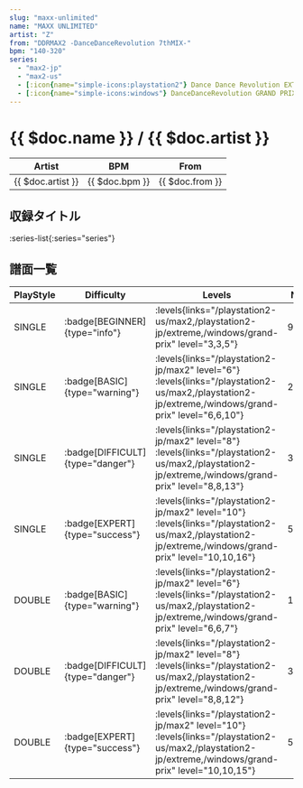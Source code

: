 ```yaml
---
slug: "maxx-unlimited"
name: "MAXX UNLIMITED"
artist: "Z"
from: "DDRMAX2 -DanceDanceRevolution 7thMIX-"
bpm: "140-320"
series:
  - "max2-jp"
  - "max2-us"
  - [:icon{name="simple-icons:playstation2"} Dance Dance Revolution EXTREME :icon{name="flag:jp-4x3"}](/playstation2-jp/extreme)
  - [:icon{name="simple-icons:windows"} DanceDanceRevolution GRAND PRIX (グランプリプレー)](/windows/grand-prix)
---
```


# {{ $doc.name }} / {{ $doc.artist }}

|Artist|BPM|From|
|------|---|----|
|{{ $doc.artist }}|{{ $doc.bpm }}|{{ $doc.from }}|

## 収録タイトル

:series-list{:series="series"}

## 譜面一覧

|PlayStyle|Difficulty|Levels|Notes|Movie|
|---------|----------|------|-----|-----|
|SINGLE| :badge[BEGINNER]{type="info"}| :levels{links="/playstation2-us/max2,/playstation2-jp/extreme,/windows/grand-prix" level="3,3,5"}|94/0||
|SINGLE| :badge[BASIC]{type="warning"}|<div class="field is-grouped is-grouped-multiline"> :levels{links="/playstation2-jp/max2" level="6"} :levels{links="/playstation2-us/max2,/playstation2-jp/extreme,/windows/grand-prix" level="6,6,10"}</div>|222/49||
|SINGLE| :badge[DIFFICULT]{type="danger"}|<div class="field is-grouped is-grouped-multiline"> :levels{links="/playstation2-jp/max2" level="8"} :levels{links="/playstation2-us/max2,/playstation2-jp/extreme,/windows/grand-prix" level="8,8,13"}</div>|333/62||
|SINGLE| :badge[EXPERT]{type="success"}|<div class="field is-grouped is-grouped-multiline"> :levels{links="/playstation2-jp/max2" level="10"} :levels{links="/playstation2-us/max2,/playstation2-jp/extreme,/windows/grand-prix" level="10,10,16"}</div>|555/56||
|DOUBLE| :badge[BASIC]{type="warning"}|<div class="field is-grouped is-grouped-multiline"> :levels{links="/playstation2-jp/max2" level="6"} :levels{links="/playstation2-us/max2,/playstation2-jp/extreme,/windows/grand-prix" level="6,6,7"}</div>|150/69||
|DOUBLE| :badge[DIFFICULT]{type="danger"}|<div class="field is-grouped is-grouped-multiline"> :levels{links="/playstation2-jp/max2" level="8"} :levels{links="/playstation2-us/max2,/playstation2-jp/extreme,/windows/grand-prix" level="8,8,12"}</div>|300/55||
|DOUBLE| :badge[EXPERT]{type="success"}|<div class="field is-grouped is-grouped-multiline"> :levels{links="/playstation2-jp/max2" level="10"} :levels{links="/playstation2-us/max2,/playstation2-jp/extreme,/windows/grand-prix" level="10,10,15"}</div>|500/23||
